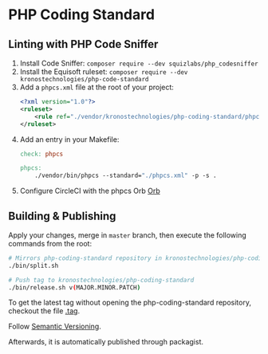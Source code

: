 # PHP Coding Standard

## Linting with PHP Code Sniffer

1. Install Code Sniffer: `composer require --dev squizlabs/php_codesniffer`
1. Install the Equisoft ruleset: `composer require --dev kronostechnologies/php-code-standard`
1. Add a `phpcs.xml` file at the root of your project:
    ```xml
    <?xml version="1.0"?>
    <ruleset>
        <rule ref="./vendor/kronostechnologies/php-coding-standard/phpcs.xml"/>
    </ruleset>
    ```
1. Add an entry in your Makefile:
    ```makefile
    check: phpcs

    phpcs:
    	./vendor/bin/phpcs --standard="./phpcs.xml" -p -s .
    ```
1. Configure CircleCI with the phpcs Orb
   [Orb](https://github.com/kronostechnologies/circleci-orbs/blob/master/src/jobs/phpcs.yml)

## Building & Publishing

Apply your changes, merge in `master` branch, then execute the following commands from the root:

```bash
# Mirrors php-coding-standard repository in kronostechnologies/php-coding-standard
./bin/split.sh

# Push tag to kronostechnologies/php-coding-standard
./bin/release.sh v(MAJOR.MINOR.PATCH)
```

To get the latest tag without opening the php-coding-standard repository, checkout the file [.tag](./.tag).

Follow [Semantic Versioning](https://semver.org/).

Afterwards, it is automatically published through packagist.

